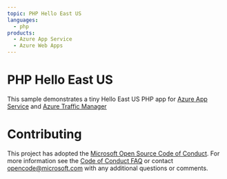 ```yaml
---
topic: PHP Hello East US
languages:
  - php
products:
  - Azure App Service
  - Azure Web Apps
---
```


# PHP Hello East US

This sample demonstrates a tiny Hello East US PHP app for [Azure App Service](https://docs.microsoft.com/azure/app-service) and [Azure Traffic Manager](https://docs.microsoft.com/en-us/azure/traffic-manager/)

# Contributing

This project has adopted the [Microsoft Open Source Code of Conduct](https://opensource.microsoft.com/codeofconduct/). For more information see the [Code of Conduct FAQ](https://opensource.microsoft.com/codeofconduct/faq/) or contact [opencode@microsoft.com](mailto:opencode@microsoft.com) with any additional questions or comments.
